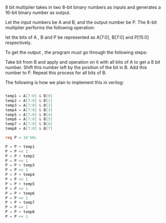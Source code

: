 8 bit multiplier takes in two 8-bit binary numbers as inputs and generates a 16-bit binary number as output. 

Let the input numbers be A and B, and the output number be P. The 8-bit multiplier performs the following operation:

let the bits of A , B and P be represented as A[7:0], B[7:0] and P[15:0] respectively.

To get the output , the program must go through the following steps:

Take bit from B and apply and operation on it with all bits of A to get a 8 bit number. Shift this number left by the position of the bit in B. Add this number to P. Repeat this process for all bits of B.

The following is how we plan to implement this in verilog:

```v

temp1 = A[7:0] & B[0] 
temp2 = A[7:0] & B[1] 
temp3 = A[7:0] & B[2] 
temp4 = A[7:0] & B[3] 
temp5 = A[7:0] & B[4] 
temp6 = A[7:0] & B[5] 
temp7 = A[7:0] & B[6] 
temp8 = A[7:0] & B[7] 

reg P = 16'b0;

P = P + temp1
P = P << 1
P = P + temp2
P = P << 1
P = P + temp3
P = P << 1
P = P + temp4
P = P << 1
P = P + temp5
P = P << 1
P = P + temp6
P = P << 1
P = P + temp7
P = P << 1
P = P + temp8
P = P << 1

```

